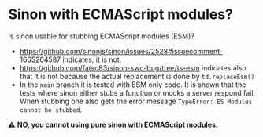 # Sinon with ECMAScript modules?

Is sinon usable for stubbing ECMAScript modules (ESM)? 

- https://github.com/sinonjs/sinon/issues/2528#issuecomment-1665204587 indicates, it is not.
- https://github.com/fatso83/sinon-swc-bug/tree/ts-esm indicates also that it is not because the actual replacement is done by `td.replaceEsm()`
- In the `main` branch it is tested with ESM only code. It is shown that the tests where sinon either stubs a function or mocks a server respond fail. When stubbing one also gets the error message `TypeError: ES Modules cannot be stubbed`. 

⚠️ **NO, you cannot using pure sinon with ECMAScript modules.**

